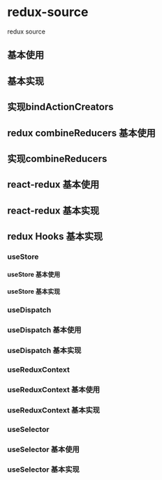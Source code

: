 # redux-source

redux source

## 基本使用

## 基本实现

## 实现bindActionCreators

## redux combineReducers 基本使用

## 实现combineReducers

## react-redux 基本使用

## react-redux 基本实现

## redux Hooks 基本实现

### useStore

#### useStore 基本使用

#### useStore 基本实现

### useDispatch

### useDispatch 基本使用

### useDispatch 基本实现

### useReduxContext

### useReduxContext 基本使用

### useReduxContext 基本实现

### useSelector

### useSelector 基本使用

### useSelector 基本实现
